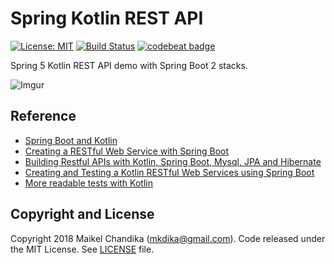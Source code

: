 # Spring Kotlin REST API

[![License: MIT](https://img.shields.io/badge/License-MIT-blue.svg)](/LICENSE)
[![Build Status](https://travis-ci.org/mkdika/spring5-kotlin-api.svg?branch=master)](https://travis-ci.org/mkdika/spring5-kotlin-api)
[![codebeat badge](https://codebeat.co/badges/6d2b15f0-63b8-4a44-be7a-3a9c0e077040)](https://codebeat.co/projects/github-com-mkdika-spring5-kotlin-api-master)

Spring 5 Kotlin REST API demo with Spring Boot 2 stacks.

![Imgur](https://i.imgur.com/F1ySiaN.png)


## Reference

- [Spring Boot and Kotlin](https://www.baeldung.com/spring-boot-kotlin)
- [Creating a RESTful Web Service with Spring Boot](https://kotlinlang.org/docs/tutorials/spring-boot-restful.html)
- [Building Restful APIs with Kotlin, Spring Boot, Mysql, JPA and Hibernate](https://www.callicoder.com/kotlin-spring-boot-mysql-jpa-hibernate-rest-api-tutorial/)
- [Creating and Testing a Kotlin RESTful Web Services using Spring Boot](https://medium.com/@crsandeep/creating-and-testing-a-kotlin-restful-web-services-using-spring-boot-1a11aeda279e)
- [More readable tests with Kotlin](https://www.tengio.com/blog/more-readable-tests-with-kotlin/)

## Copyright and License

Copyright 2018 Maikel Chandika (mkdika@gmail.com). Code released under the
MIT License. See [LICENSE](/LICENSE) file.